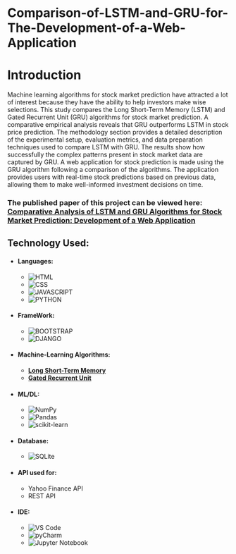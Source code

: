 # Comparison-of-LSTM-and-GRU-for-The-Development-of-a-Web-Application

# Introduction

Machine learning algorithms for stock market prediction have attracted a lot of interest because they have the ability to help investors make wise selections. This study compares the Long Short-Term Memory (LSTM) and Gated Recurrent Unit (GRU) algorithms for stock market prediction. A comparative empirical analysis reveals that GRU outperforms LSTM in stock price prediction. The methodology section provides a detailed description of the experimental setup, evaluation metrics, and data preparation techniques used to compare LSTM with GRU. The results show how successfully the complex patterns present in stock market data are captured by GRU.  A web application for stock prediction is made using the GRU algorithm following a comparison of the algorithms. The application provides users with real-time stock predictions based on previous data, allowing them to make well-informed investment decisions on time.

### The published paper of this project can be viewed here: [Comparative Analysis of LSTM and GRU Algorithms for Stock Market Prediction: Development of a Web Application](https://www.irjet.net/archives/V11/i4/IRJET-V11I488.pdf)

## Technology Used:
- #### Languages:
  - ![HTML](https://img.shields.io/badge/HTML5-E34F26?style=for-the-badge&logo=html5&logoColor=white)
  - ![CSS](https://img.shields.io/badge/CSS3-1572B6?style=for-the-badge&logo=css3&logoColor=white)
  - ![JAVASCRIPT](https://img.shields.io/badge/JavaScript-323330?style=for-the-badge&logo=javascript&logoColor=F7DF1E)
  - ![PYTHON](https://img.shields.io/badge/Python-FFD43B?style=for-the-badge&logo=python&logoColor=darkgreen)
- #### FrameWork:
  - ![BOOTSTRAP](https://img.shields.io/badge/Bootstrap-563D7C?style=for-the-badge&logo=bootstrap&logoColor=white)
  - ![DJANGO](https://img.shields.io/badge/Django-092E20?style=for-the-badge&logo=django&logoColor=green)

- #### Machine-Learning Algorithms:
  - <a href="https://en.wikipedia.org/wiki/Long_short-term_memory">**Long Short-Term Memory**</a>
  - <a href="https://en.wikipedia.org/wiki/Gated_recurrent_unit">**Gated Recurrent Unit**</a>
- #### ML/DL:
  - ![NumPy](https://img.shields.io/badge/numpy-%23013243.svg?style=for-the-badge&logo=numpy&logoColor=white)
  - ![Pandas](https://img.shields.io/badge/pandas-%23150458.svg?style=for-the-badge&logo=pandas&logoColor=white)
  - ![scikit-learn](https://img.shields.io/badge/scikit--learn-%23F7931E.svg?style=for-the-badge&logo=scikit-learn&logoColor=white)
- #### Database:
  - ![SQLite](https://img.shields.io/badge/SQLite-07405E?style=for-the-badge&logo=sqlite&logoColor=white)
- #### API used for:
  - Yahoo Finance API 
  - REST API
- #### IDE:
  - ![VS Code](https://img.shields.io/badge/Visual_Studio_Code-0078D4?style=for-the-badge&logo=visual%20studio%20code&logoColor=white)
  - ![pyCharm](https://img.shields.io/badge/PyCharm-000000.svg?&style=for-the-badge&logo=PyCharm&logoColor=white)
  - ![Jupyter Notebook](https://img.shields.io/badge/Jupyter-F37626.svg?&style=for-the-badge&logo=Jupyter&logoColor=white)
